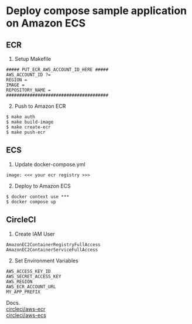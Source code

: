 # Deploy compose sample application on Amazon ECS

## ECR

1. Setup Makefile

```
##### PUT_ECR_AWS_ACCOUNT_ID_HERE #####
AWS_ACCOUNT_ID ?=
REGION =
IMAGE =
REPOSITORY_NAME =
#######################################
```

2. Push to Amazon ECR

```
$ make auth
$ make build-image
$ make create-ecr
$ make push-ecr
```

## ECS

1. Update docker-compose.yml
```
image: <<< your ecr registry >>>
```

2. Deploy to Amazon ECS

```
$ docker context use ***
$ docker compose up
```

## CircleCI

1. Create IAM User
```
AmazonEC2ContainerRegistryFullAccess
AmazonEC2ContainerServiceFullAccess
```

2. Set Environment Variables

```
AWS_ACCESS_KEY_ID
AWS_SECRET_ACCESS_KEY
AWS_REGION
AWS_ECR_ACCOUNT_URL
MY_APP_PREFIX
```

Docs.  
[circleci/aws-ecr](https://circleci.com/developer/orbs/orb/circleci/aws-ecr)  
[circleci/aws-ecs](https://circleci.com/developer/orbs/orb/circleci/aws-ecs)  
